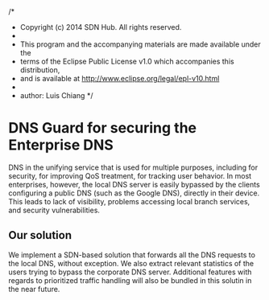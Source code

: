 /*
 * Copyright (c) 2014 SDN Hub.  All rights reserved.
 *
 * This program and the accompanying materials are made available under the
 * terms of the Eclipse Public License v1.0 which accompanies this distribution,
 * and is available at http://www.eclipse.org/legal/epl-v10.html
 *
 * author: Luis Chiang
 */

# DNS Guard for securing the Enterprise DNS

DNS in the unifying service that is used for multiple purposes,
including for security, for improving QoS treatment, for tracking user behavior.
In most enterprises, however, the local DNS server is easily bypassed by
the clients configuring a public DNS (such as the Google DNS),
directly in their device.  This leads to lack of visibility, problems
accessing local branch services, and security vulnerabilities.

## Our solution
We implement a SDN-based solution that forwards all the DNS requests to
the local DNS, without exception. We also extract relevant statistics
of the users trying to bypass the corporate DNS server. Additional
features with regards to prioritized traffic handling will also be
bundled in this solutin in the near future.
